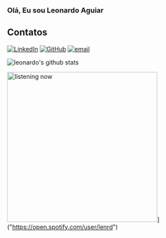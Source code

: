 <!--START_SECTION:activity-->

### Olá, Eu sou Leonardo Aguiar

## Contatos
[<img alt="LinkedIn" src="https://img.shields.io/badge/linkedin%20-%230077B5.svg?&style=for-the-badge&logo=linkedin&logoColor=white"/>]("https://linkedin.com/leonardodeaguiar")
[<img alt="GitHub" src="https://img.shields.io/badge/github%20-%23121011.svg?&style=for-the-badge&logo=github&logoColor=white"/>]("https://github.com/leonardodeaguiar")
[<img alt="email" src="https://img.shields.io/static/v1?label=Email&logo=at&message=Leonardodeaguiar@outlook.com.br&color=white&style=for-the-badge" />]("mailto:leonardodeaguiar@outlook.com.br")
<!--
**Leonardodeaguiar/Leonardodeaguiar** is a ✨ _special_ ✨ repository because its `README.md` (this file) appears on your GitHub profile.

Here are some ideas to get you started:

- 🔭 I’m currently working on ...
- 🌱 I’m currently learning ...
- 👯 I’m looking to collaborate on ...
- 🤔 I’m looking for help with ...
- 💬 Ask me about ...
- 📫 How to reach me: ...
- 😄 Pronouns: ...
- ⚡ Fun fact: ...
-->
<img alt="leonardo's github stats" src="https://github-readme-stats-two-peach.vercel.app/api?username=Leonardodeaguiar&show_icons=true&theme=tokyonight" />

<img src="https://spotify-now-leonardodeaguiar.vercel.app/api/spotify" alt="listening now" width="350" />]("https://open.spotify.com/user/lenrd")
